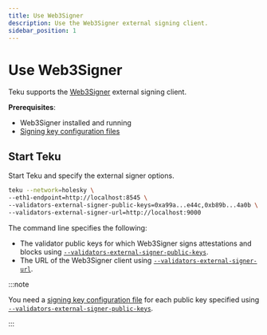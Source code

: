```yaml
---
title: Use Web3Signer
description: Use the Web3Signer external signing client.
sidebar_position: 1
---
```


# Use Web3Signer

Teku supports the [Web3Signer] external signing client.

**Prerequisites**:

- Web3Signer installed and running
- [Signing key configuration files]

## Start Teku

Start Teku and specify the external signer options.

```bash
teku --network=holesky \
--eth1-endpoint=http://localhost:8545 \
--validators-external-signer-public-keys=0xa99a...e44c,0xb89b...4a0b \
--validators-external-signer-url=http://localhost:9000
```

The command line specifies the following:

- The validator public keys for which Web3Signer signs attestations and blocks using [`--validators-external-signer-public-keys`](../../reference/cli/index.md#validators-external-signer-public-keys).
- The URL of the Web3Signer client using [`--validators-external-signer-url`](../../reference/cli/index.md#validators-external-signer-url).

:::note

You need a [signing key configuration file] for each public key specified using [`--validators-external-signer-public-keys`](../../reference/cli/index.md#validators-external-signer-public-keys).

:::

<!--links-->

[Web3Signer]: https://docs.web3signer.consensys.net/
[Signing key configuration files]: https://docs.web3signer.consensys.net/HowTo/Use-Signing-Keys/
[signing key configuration file]: https://docs.web3signer.consensys.net/en/latest/HowTo/Use-Signing-Keys/